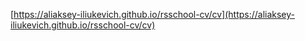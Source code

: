 [https://aliaksey-iliukevich.github.io/rsschool-cv/cv](https://aliaksey-iliukevich.github.io/rsschool-cv/cv)